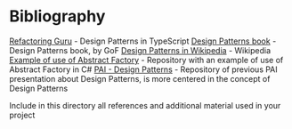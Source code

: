 # Bibliography

[Refactoring Guru](https://refactoring.guru/design-patterns/typescript) - Design Patterns in TypeScript
[Design Patterns book](https://www.javier8a.com/itc/bd1/articulo.pdf) - Design Patterns book, by GoF
[Design Patterns in Wikipedia](https://en.wikipedia.org/wiki/Software_design_pattern) - Wikipedia
[Example of use of Abstract Factory](https://github.com/juanvelez89/abstract-factory) - Repository with an example of use of Abstract Factory in C#
[PAI - Design Patterns](https://github.com/ULL-ESIT-PAI-2022-2023/2022-2023-pai-design-patterns-design-patterns-pai) - Repository of previous PAI presentation about Design Patterns, is more centered in the concept of Design Patterns

Include in this directory all references and additional material used in your project
